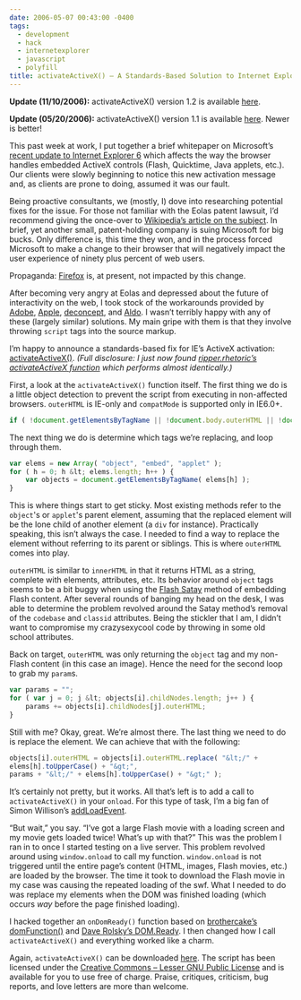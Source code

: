 ```yaml
---
date: 2006-05-07 00:43:00 -0400
tags:
  - development
  - hack
  - internetexplorer
  - javascript
  - polyfill
title: activateActiveX() – A Standards-Based Solution to Internet Explorer’s Active Content Woes
---
```



**Update (11/10/2006):** activateActiveX() version 1.2 is available [here](http://sixtwothree.org/blog/archives/2006/11/10/activateactivex-12/).

**Update (05/20/2006):** activateActiveX() version 1.1 is available [here](http://sixtwothree.org/blog/archives/2006/05/20/activateactivex-11/). Newer is better!

This past week at work, I put together a brief whitepaper on Microsoft’s [recent update to Internet Explorer 6](http://msdn.microsoft.com/library/default.asp?url=/workshop/author/dhtml/overview/activating_activex.asp "Activating ActiveX Controls") which affects the way the browser handles embedded ActiveX controls (Flash, Quicktime, Java applets, etc.). Our clients were slowly beginning to notice this new activation message and, as clients are prone to doing, assumed it was our fault.

Being proactive consultants, we (mostly, I) dove into researching potential fixes for the issue. For those not familiar with the Eolas patent lawsuit, I’d recommend giving the once-over to [Wikipedia’s article on the subject](http://msdn.microsoft.com/library/default.asp?url=/workshop/author/dhtml/overview/activating_activex.asp). In brief, yet another small, patent-holding company is suing Microsoft for big bucks. Only difference is, this time they won, and in the process forced Microsoft to make a change to their browser that will negatively impact the user experience of ninety plus percent of web users.

Propaganda: [Firefox](http://www.mozilla.com/firefox/ "Get Firefox") is, at present, not impacted by this change.

After becoming very angry at Eolas and depressed about the future of interactivity on the web, I took stock of the workarounds provided by [Adobe](http://www.adobe.com/devnet/activecontent/articles/devletter.html), [Apple](http://developer.apple.com/internet/ieembedprep.html), [deconcept](http://blog.deconcept.com/swfobject/), and [Aldo](http://www.hoeben.net/node/135/). I wasn’t terribly happy with any of these (largely similar) solutions. My main gripe with them is that they involve throwing `script` tags into the source markup.

I’m happy to announce a standards-based fix for IE’s ActiveX activation: [activateActiveX()](/files/activateActiveX.js "Download javascript source file"). _(Full disclosure: I just now found [ripper.rhetoric’s activateActiveX function](http://therippa.blogspot.com/2006/03/activateactivex.html) which performs almost identically.)_

First, a look at the `activateActiveX()` function itself. The first thing we do is a little object detection to prevent the script from executing in non-affected browsers. `outerHTML` is IE-only and `compatMode` is supported only in IE6.0+.

```js
if ( !document.getElementsByTagName || !document.body.outerHTML || !document.compatMode ) return false;
```

The next thing we do is determine which tags we’re replacing, and loop through them.

```js
var elems = new Array( "object", "embed", "applet" );
for ( h = 0; h &lt; elems.length; h++ ) {
    var objects = document.getElementsByTagName( elems[h] );
}
```

This is where things start to get sticky. Most existing methods refer to the `object`'s or `applet`'s parent element, assuming that the replaced element will be the lone child of another element (a `div` for instance). Practically speaking, this isn’t always the case. I needed to find a way to replace the element without referring to its parent or siblings. This is where `outerHTML` comes into play.

`outerHTML` is similar to `innerHTML` in that it returns HTML as a string, complete with elements, attributes, etc. Its behavior around `object` tags seems to be a bit buggy when using the [Flash Satay](http://www.alistapart.com/articles/flashsatay/) method of embedding Flash content. After several rounds of banging my head on the desk, I was able to determine the problem revolved around the Satay method’s removal of the `codebase` and `classid` attributes. Being the stickler that I am, I didn’t want to compromise my crazysexycool code by throwing in some old school attributes.

Back on target, `outerHTML` was only returning the `object` tag and my non-Flash content (in this case an image). Hence the need for the second loop to grab my `param`s.

```js
var params = "";
for ( var j = 0; j &lt; objects[i].childNodes.length; j++ ) {
    params += objects[i].childNodes[j].outerHTML;
}
```

Still with me? Okay, great. We’re almost there. The last thing we need to do is replace the element. We can achieve that with the following:

```js
objects[i].outerHTML = objects[i].outerHTML.replace( "&lt;/" +
elems[h].toUpperCase() + "&gt;",
params + "&lt;/" + elems[h].toUpperCase() + "&gt;" );
```

It’s certainly not pretty, but it works. All that’s left is to add a call to `activateActiveX()` in your `onload`. For this type of task, I’m a big fan of Simon Willison’s [addLoadEvent](http://simon.incutio.com/archive/2004/05/26/addLoadEvent).

“But wait,” you say. “I’ve got a large Flash movie with a loading screen and my movie gets loaded twice! What’s up with that?” This was the problem I ran in to once I started testing on a live server. This problem revolved around using `window.onload` to call my function. `window.onload` is not triggered until the entire page’s content (HTML, images, Flash movies, etc.) are loaded by the browser. The time it took to download the Flash movie in my case was causing the repeated loading of the swf. What I needed to do was replace my elements when the DOM was finished loading (which occurs <em>way</em> before the page finished loading).

I hacked together an `onDomReady()` function based on [brothercake’s domFunction()](http://www.brothercake.com/site/resources/scripts/domready/) and [Dave Rolsky’s DOM.Ready](http://www.openjsan.org/doc/a/au/autarch/DOM/Ready/0.14/lib/DOM/Ready.html). I then changed how I call `activateActiveX()` and everything worked like a charm.

Again, `activateActiveX()` can be downloaded [here](/files/activateActiveX.js). The script has been licensed under the [Creative Commons – Lesser GNU Public License](http://creativecommons.org/licenses/LGPL/2.1/) and is available for you to use free of charge. Praise, critiques, criticism, bug reports, and love letters are more than welcome.